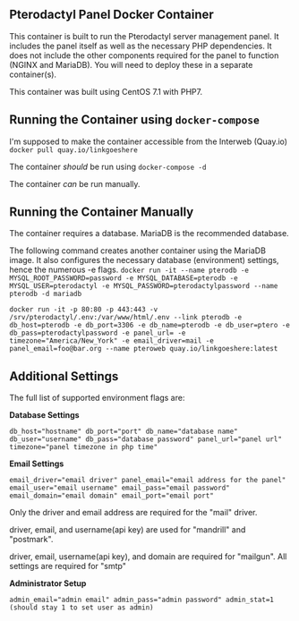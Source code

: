 ## Pterodactyl Panel Docker Container
This container is built to run the Pterodactyl server management panel. It includes the panel itself as well as the necessary PHP dependencies. It does not include the other components required for the panel to function (NGINX and MariaDB). You will need to deploy these in a separate container(s).

This container was built using CentOS 7.1 with PHP7.

## Running the Container using `docker-compose`

I'm supposed to make the container accessible from the Interweb (Quay.io) `docker pull quay.io/linkgoeshere`

The container *should* be run using `docker-compose -d`

The container *can* be run manually.

## Running the Container Manually

The container requires a database. MariaDB is the recommended database.

The following command creates another container using the MariaDB image. It also configures the necessary database (environment) settings, hence the numerous -e flags.
`docker run -it --name pterodb -e MYSQL_ROOT_PASSWORD=password -e MYSQL_DATABASE=pterodb -e MYSQL_USER=pterodactyl -e MYSQL_PASSWORD=pterodactylpassword --name pterodb -d mariadb`

`docker run -it -p 80:80 -p 443:443 -v /srv/pterodactyl/.env:/var/www/html/.env --link pterodb -e db_host=pterodb -e db_port=3306 -e db_name=pterodb -e db_user=ptero -e db_pass=pterodactylpassword -e panel_url= -e timezone="America/New_York" -e email_driver=mail -e panel_email=foo@bar.org --name pteroweb quay.io/linkgoeshere:latest`

## Additional Settings

The full list of supported environment flags are:

**Database Settings**

`db_host="hostname"
db_port="port"
db_name="database name"
db_user="username"
db_pass="database password"
panel_url="panel url"
timezone="panel timezone in php time"`

**Email Settings**

`email_driver="email driver"
panel_email="email address for the panel"
email_user="email username"
email_pass="email password"
email_domain="email domain"
email_port="email port"`

Only the driver and email address are required for the "mail" driver.

driver, email, and username(api key) are used for "mandrill" and "postmark".

driver, email, username(api key), and domain are required for "mailgun". All settings are required for "smtp"

**Administrator Setup**

`admin_email="admin email"
admin_pass="admin password"
admin_stat=1 (should stay 1 to set user as admin)`
